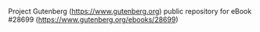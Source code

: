 Project Gutenberg (https://www.gutenberg.org) public repository for eBook #28699 (https://www.gutenberg.org/ebooks/28699)
